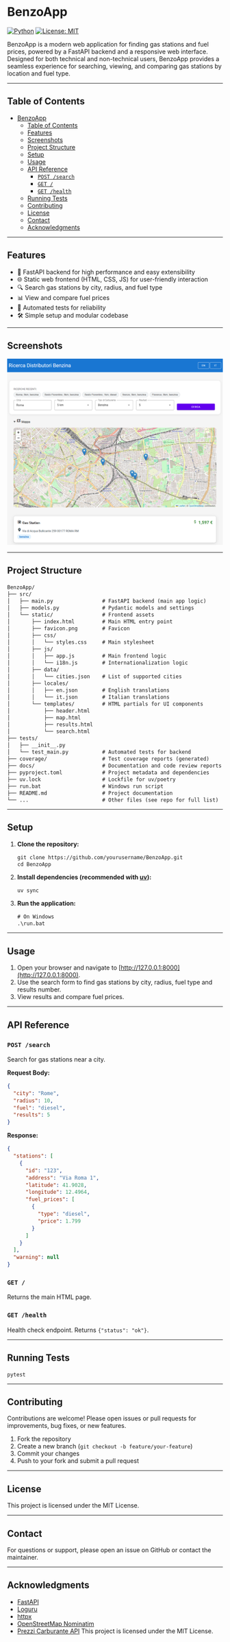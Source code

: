 # BenzoApp

[![Python](https://img.shields.io/badge/python-3.10%2B-blue.svg)](https://www.python.org/)
[![License: MIT](https://img.shields.io/badge/License-MIT-yellow.svg)](LICENSE)

BenzoApp is a modern web application for finding gas stations and fuel prices, powered by a FastAPI backend and a responsive web interface. Designed for both technical and non-technical users, BenzoApp provides a seamless experience for searching, viewing, and comparing gas stations by location and fuel type.

---

## Table of Contents

- [BenzoApp](#benzoapp)
  - [Table of Contents](#table-of-contents)
  - [Features](#features)
  - [Screenshots](#screenshots)
  - [Project Structure](#project-structure)
  - [Setup](#setup)
  - [Usage](#usage)
  - [API Reference](#api-reference)
    - [`POST /search`](#post-search)
    - [`GET /`](#get-)
    - [`GET /health`](#get-health)
  - [Running Tests](#running-tests)
  - [Contributing](#contributing)
  - [License](#license)
  - [Contact](#contact)
  - [Acknowledgments](#acknowledgments)

---

## Features

- 🚀 FastAPI backend for high performance and easy extensibility
- 🌐 Static web frontend (HTML, CSS, JS) for user-friendly interaction
- 🔍 Search gas stations by city, radius, and fuel type
- 📊 View and compare fuel prices
- 🧪 Automated tests for reliability
- 🛠️ Simple setup and modular codebase

---

## Screenshots

![Main UI](screenshot.png)

---

## Project Structure

```text
BenzoApp/
├── src/
│   ├── main.py                # FastAPI backend (main app logic)
│   ├── models.py              # Pydantic models and settings
│   └── static/                # Frontend assets
│       ├── index.html         # Main HTML entry point
│       ├── favicon.png        # Favicon
│       ├── css/
│       │   └── styles.css     # Main stylesheet
│       ├── js/
│       │   ├── app.js         # Main frontend logic
│       │   └── i18n.js        # Internationalization logic
│       ├── data/
│       │   └── cities.json    # List of supported cities
│       ├── locales/
│       │   ├── en.json        # English translations
│       │   └── it.json        # Italian translations
│       └── templates/         # HTML partials for UI components
│           ├── header.html
│           ├── map.html
│           ├── results.html
│           └── search.html
├── tests/
│   ├── __init__.py
│   └── test_main.py           # Automated tests for backend
├── coverage/                  # Test coverage reports (generated)
├── docs/                      # Documentation and code review reports
├── pyproject.toml             # Project metadata and dependencies
├── uv.lock                    # Lockfile for uv/poetry
├── run.bat                    # Windows run script
├── README.md                  # Project documentation
└── ...                        # Other files (see repo for full list)
```

---

## Setup

1. **Clone the repository:**

   ```text
   git clone https://github.com/yourusername/BenzoApp.git
   cd BenzoApp
   ```

2. **Install dependencies (recommended with [uv](https://github.com/astral-sh/uv)):**

   ```sh
   uv sync
   ```

3. **Run the application:**

   ```text
   # On Windows
   .\run.bat
   ```

---

## Usage

1. Open your browser and navigate to [http://127.0.0.1:8000](http://127.0.0.1:8000).
2. Use the search form to find gas stations by city, radius, fuel type and results number.
3. View results and compare fuel prices.

---

## API Reference

### `POST /search`

Search for gas stations near a city.

**Request Body:**

```json
{
  "city": "Rome",
  "radius": 10,
  "fuel": "diesel",
  "results": 5
}
```

**Response:**

```json
{
  "stations": [
    {
      "id": "123",
      "address": "Via Roma 1",
      "latitude": 41.9028,
      "longitude": 12.4964,
      "fuel_prices": [
        {
          "type": "diesel",
          "price": 1.799
        }
      ]
    }
  ],
  "warning": null
}
```

### `GET /`

Returns the main HTML page.

### `GET /health`

Health check endpoint. Returns `{"status": "ok"}`.

---

## Running Tests

```text
pytest
```

---

## Contributing

Contributions are welcome! Please open issues or pull requests for improvements, bug fixes, or new features.

1. Fork the repository
2. Create a new branch (`git checkout -b feature/your-feature`)
3. Commit your changes
4. Push to your fork and submit a pull request

---

## License

This project is licensed under the MIT License.

---

## Contact

For questions or support, please open an issue on GitHub or contact the maintainer.

---

## Acknowledgments

- [FastAPI](https://fastapi.tiangolo.com/)
- [Loguru](https://github.com/Delgan/loguru)
- [httpx](https://www.python-httpx.org/)
- [OpenStreetMap Nominatim](https://nominatim.openstreetmap.org/)
- [Prezzi Carburante API](https://prezzi-carburante.onrender.com/)
This project is licensed under the MIT License.
